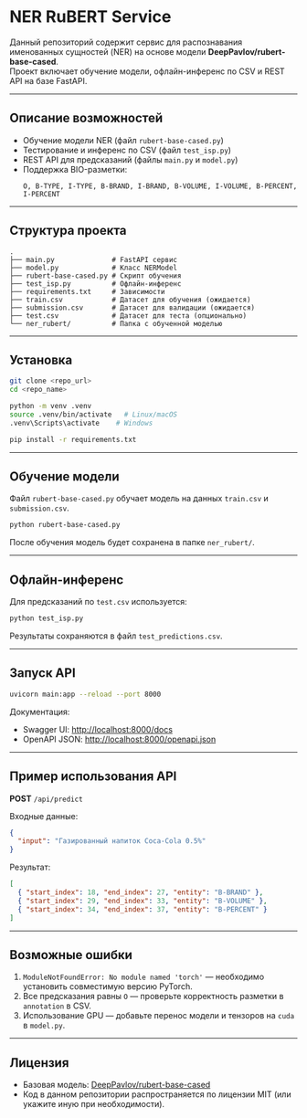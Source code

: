 # NER RuBERT Service

Данный репозиторий содержит сервис для распознавания именованных сущностей (NER) на основе модели **DeepPavlov/rubert-base-cased**.  
Проект включает обучение модели, офлайн-инференс по CSV и REST API на базе FastAPI.

---

## Описание возможностей
- Обучение модели NER (файл `rubert-base-cased.py`)
- Тестирование и инференс по CSV (файл `test_isp.py`)
- REST API для предсказаний (файлы `main.py` и `model.py`)
- Поддержка BIO-разметки:
  ```
  O, B-TYPE, I-TYPE, B-BRAND, I-BRAND, B-VOLUME, I-VOLUME, B-PERCENT, I-PERCENT
  ```

---

## Структура проекта
```
.
├── main.py              # FastAPI сервис
├── model.py             # Класс NERModel
├── rubert-base-cased.py # Скрипт обучения
├── test_isp.py          # Офлайн-инференс
├── requirements.txt     # Зависимости
├── train.csv            # Датасет для обучения (ожидается)
├── submission.csv       # Датасет для валидации (ожидается)
├── test.csv             # Датасет для теста (опционально)
└── ner_rubert/          # Папка с обученной моделью
```

---

## Установка

```bash
git clone <repo_url>
cd <repo_name>

python -m venv .venv
source .venv/bin/activate   # Linux/macOS
.venv\Scripts\activate    # Windows

pip install -r requirements.txt
```

---

## Обучение модели

Файл `rubert-base-cased.py` обучает модель на данных `train.csv` и `submission.csv`.

```bash
python rubert-base-cased.py
```

После обучения модель будет сохранена в папке `ner_rubert/`.

---

## Офлайн-инференс

Для предсказаний по `test.csv` используется:

```bash
python test_isp.py
```

Результаты сохраняются в файл `test_predictions.csv`.

---

## Запуск API

```bash
uvicorn main:app --reload --port 8000
```

Документация:
- Swagger UI: [http://localhost:8000/docs](http://localhost:8000/docs)
- OpenAPI JSON: [http://localhost:8000/openapi.json](http://localhost:8000/openapi.json)

---

## Пример использования API

**POST** `/api/predict`

Входные данные:
```json
{
  "input": "Газированный напиток Coca-Cola 0.5%"
}
```

Результат:
```json
[
  { "start_index": 18, "end_index": 27, "entity": "B-BRAND" },
  { "start_index": 29, "end_index": 33, "entity": "B-VOLUME" },
  { "start_index": 34, "end_index": 37, "entity": "B-PERCENT" }
]
```

---

## Возможные ошибки

1. `ModuleNotFoundError: No module named 'torch'` — необходимо установить совместимую версию PyTorch.
2. Все предсказания равны `O` — проверьте корректность разметки в `annotation` в CSV.
3. Использование GPU — добавьте перенос модели и тензоров на `cuda` в `model.py`.

---

## Лицензия

- Базовая модель: [DeepPavlov/rubert-base-cased](https://huggingface.co/DeepPavlov/rubert-base-cased)
- Код в данном репозитории распространяется по лицензии MIT (или укажите иную при необходимости).
